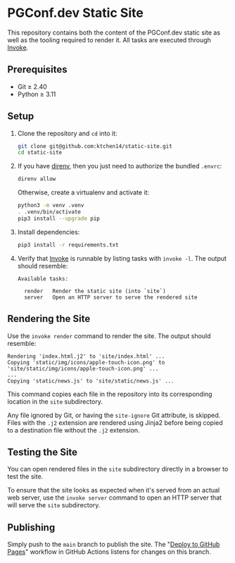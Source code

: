 # PGConf.dev Static Site

This repository contains both the content of the PGConf.dev static site as well
as the tooling required to render it. All tasks are executed through [Invoke].

## Prerequisites

* Git ≥ 2.40
* Python ≥ 3.11

## Setup

1. Clone the repository and `cd` into it:

   ```bash
   git clone git@github.com:ktchen14/static-site.git
   cd static-site
   ```

2. If you have [direnv](https://direnv.net), then you just need to authorize the
   bundled `.envrc`:

   ```bash
   direnv allow
   ```

   Otherwise, create a virtualenv and activate it:

   ```bash
   python3 -m venv .venv
   . .venv/bin/activate
   pip3 install --upgrade pip
   ```

3. Install dependencies:

   ```bash
   pip3 install -r requirements.txt
   ```

4. Verify that [Invoke](https://www.pyinvoke.org/) is runnable by listing tasks
   with `invoke -l`. The output should resemble:

   ```
   Available tasks:

     render   Render the static site (into `site`)
     server   Open an HTTP server to serve the rendered site
   ```

## Rendering the Site

Use the `invoke render` command to render the site. The output should resemble:

```
Rendering 'index.html.j2' to 'site/index.html' ...
Copying 'static/img/icons/apple-touch-icon.png' to 'site/static/img/icons/apple-touch-icon.png' ...
...
Copying 'static/news.js' to 'site/static/news.js' ...
```

This command copies each file in the repository into its corresponding location
in the `site` subdirectory.

Any file ignored by Git, or having the `site-ignore` Git attribute, is skipped.
Files with the `.j2` extension are rendered using Jinja2 before being copied to
a destination file without the `.j2` extension.

## Testing the Site

You can open rendered files in the `site` subdirectory directly in a browser to
test the site.

To ensure that the site looks as expected when it's served from an actual web
server, use the `invoke server` command to open an HTTP server that will serve
the `site` subdirectory.

## Publishing

Simply push to the `main` branch to publish the site. The "[Deploy to GitHub
Pages]" workflow in GitHub Actions listens for changes on this branch.

[Invoke]: https://www.pyinvoke.org/
[Deploy to GitHub Pages]: https://github.com/ktchen14/static-site/actions/workflows/main.yaml

